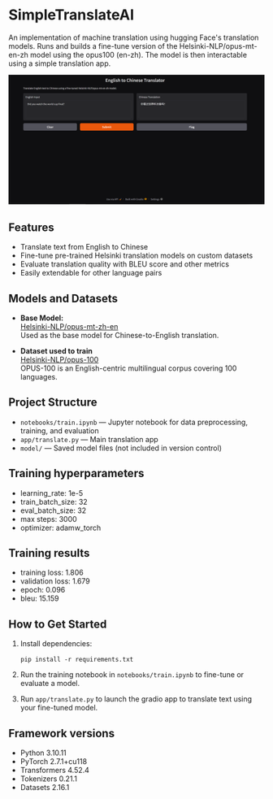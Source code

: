 # SimpleTranslateAI

An implementation of machine translation using hugging Face's translation models. Runs and builds a fine-tune version of the Helsinki-NLP/opus-mt-en-zh model using the opus100 (en-zh). The model is then interactable using a simple translation app.

![Alt text](images/translate.PNG)

## Features

- Translate text from English to Chinese
- Fine-tune pre-trained Helsinki translation models on custom datasets
- Evaluate translation quality with BLEU score and other metrics
- Easily extendable for other language pairs

## Models and Datasets

- **Base Model:**  
  [Helsinki-NLP/opus-mt-zh-en](https://huggingface.co/Helsinki-NLP/opus-mt-zh-en)  
  Used as the base model for Chinese-to-English translation.

- **Dataset used to train**  
  [Helsinki-NLP/opus-100](https://huggingface.co/datasets/Helsinki-NLP/opus-100)  
  OPUS-100 is an English-centric multilingual corpus covering 100 languages.

## Project Structure

- `notebooks/train.ipynb` — Jupyter notebook for data preprocessing, training, and evaluation
- `app/translate.py` — Main translation app
- `model/` — Saved model files (not included in version control)

## Training hyperparameters
- learning_rate: 1e-5
- train_batch_size: 32
- eval_batch_size: 32
- max steps: 3000
- optimizer: adamw_torch

## Training results
- training loss: 1.806
- validation loss: 1.679
- epoch: 0.096
- bleu: 15.159

## How to Get Started

1. Install dependencies:
   ```
   pip install -r requirements.txt
   ```

2. Run the training notebook in `notebooks/train.ipynb` to fine-tune or evaluate a model.

3. Run `app/translate.py` to launch the gradio app to translate text using your fine-tuned model.

## Framework versions

- Python 3.10.11
- PyTorch 2.7.1+cu118
- Transformers 4.52.4
- Tokenizers 0.21.1
- Datasets 2.16.1
